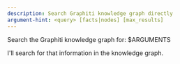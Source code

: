 ```yaml
---
description: Search Graphiti knowledge graph directly
argument-hint: <query> [facts|nodes] [max_results]
---
```


Search the Graphiti knowledge graph for: $ARGUMENTS

I'll search for that information in the knowledge graph.